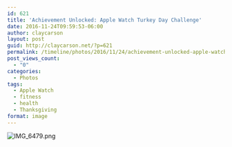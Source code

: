```yaml
---
id: 621
title: 'Achievement Unlocked: Apple Watch Turkey Day Challenge'
date: 2016-11-24T09:59:53-06:00
author: claycarson
layout: post
guid: http://claycarson.net/?p=621
permalink: /timeline/photos/2016/11/24/achievement-unlocked-apple-watch-turkey-day-callenge/
post_views_count:
  - "0"
categories:
  - Photos
tags:
  - Apple Watch
  - fitness
  - health
  - Thanksgiving
format: image
---
```

<img src="http://claycarson.net/wp-content/uploads/2016/11/IMG_6479-1.png" alt="IMG_6479.png">
